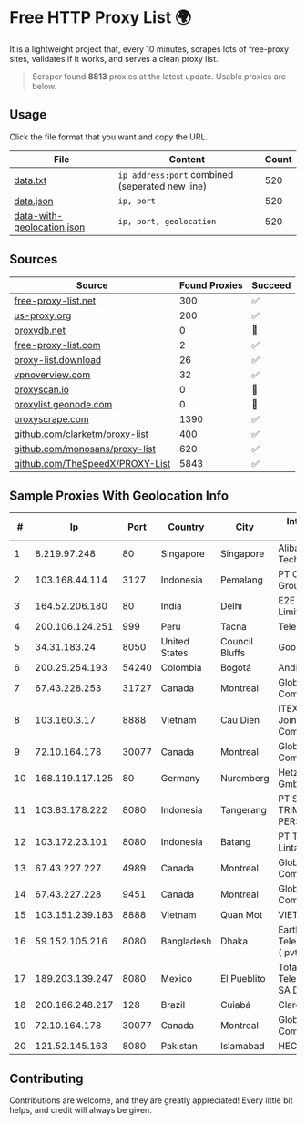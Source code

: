 
# Free HTTP Proxy List 🌍

It is a lightweight project that, every 10 minutes, scrapes lots of free-proxy sites, validates if it works, and serves a clean proxy list.


> Scraper found **8813** proxies at the latest update. Usable proxies are below.

## Usage

Click the file format that you want and copy the URL.


|File|Content|Count|
|----|-------|-----|
|[data.txt](https://raw.githubusercontent.com/themiralay/Proxy-List-World/master/data.txt)|`ip_address:port` combined (seperated new line)|520|
|[data.json](https://raw.githubusercontent.com/themiralay/Proxy-List-World/master/data.json)|`ip, port`|520|
|[data-with-geolocation.json](https://raw.githubusercontent.com/themiralay/Proxy-List-World/master/data-with-geolocation.json)|`ip, port, geolocation`|520|

## Sources

|Source|Found Proxies|Succeed|
|------|-------------|-------|
|[free-proxy-list.net](https://free-proxy-list.net)|300|✅|
|[us-proxy.org](https://www.us-proxy.org)|200|✅|
|[proxydb.net](http://proxydb.net)|0|🚫|
|[free-proxy-list.com](https://free-proxy-list.com/?page=&port=&type%5B%5D=http&type%5B%5D=https&up_time=0&search=Search)|2|✅|
|[proxy-list.download](https://www.proxy-list.download/HTTP)|26|✅|
|[vpnoverview.com](https://vpnoverview.com/privacy/anonymous-browsing/free-proxy-servers)|32|✅|
|[proxyscan.io](https://www.proxyscan.io)|0|🚫|
|[proxylist.geonode.com](https://proxylist.geonode.com/api/proxy-list?limit=300&page=1&sort_by=lastChecked&sort_type=desc&protocols=http,https)|0|🚫|
|[proxyscrape.com](https://api.proxyscrape.com/v2/?request=displayproxies&protocol=http&timeout=10000&country=all&ssl=all&anonymity=all)|1390|✅|
|[github.com/clarketm/proxy-list](https://raw.githubusercontent.com/clarketm/proxy-list/master/proxy-list-raw.txt)|400|✅|
|[github.com/monosans/proxy-list](https://raw.githubusercontent.com/monosans/proxy-list/main/proxies/http.txt)|620|✅|
|[github.com/TheSpeedX/PROXY-List](https://raw.githubusercontent.com/TheSpeedX/PROXY-List/master/http.txt)|5843|✅|


## Sample Proxies With Geolocation Info

|#|Ip|Port|Country|City|Internet Service Provider|
|-|--|----|-------|----|-------------------------|
|1|8.219.97.248|80|Singapore|Singapore|Alibaba (US) Technology Co., Ltd.|
|2|103.168.44.114|3127|Indonesia|Pemalang|PT CYB Media Group|
|3|164.52.206.180|80|India|Delhi|E2E Networks Limited|
|4|200.106.124.251|999|Peru|Tacna|Telefonica del Peru|
|5|34.31.183.24|8050|United States|Council Bluffs|Google LLC|
|6|200.25.254.193|54240|Colombia|Bogotá|Andinet ON Line|
|7|67.43.228.253|31727|Canada|Montreal|GloboTech Communications|
|8|103.160.3.17|8888|Vietnam|Cau Dien|ITEXPERT Viet Nam Joint Stock Company|
|9|72.10.164.178|30077|Canada|Montreal|GloboTech Communications|
|10|168.119.117.125|80|Germany|Nuremberg|Hetzner Online GmbH|
|11|103.83.178.222|8080|Indonesia|Tangerang|PT SOLUSI TRIMEGAH PERSADA|
|12|103.172.23.101|8080|Indonesia|Batang|PT Tujuhlangit Lintas Nusantara|
|13|67.43.227.227|4989|Canada|Montreal|GloboTech Communications|
|14|67.43.227.228|9451|Canada|Montreal|GloboTech Communications|
|15|103.151.239.183|8888|Vietnam|Quan Mot|VIETBRANDS|
|16|59.152.105.216|8080|Bangladesh|Dhaka|Earth Telecommunication ( pvt ) Limited|
|17|189.203.139.247|8080|Mexico|El Pueblito|Total Play Telecomunicaciones SA De CV|
|18|200.166.248.217|128|Brazil|Cuiabá|Claro S.A|
|19|72.10.164.178|30077|Canada|Montreal|GloboTech Communications|
|20|121.52.145.163|8080|Pakistan|Islamabad|HEC|



## Contributing

Contributions are welcome, and they are greatly appreciated! Every
little bit helps, and credit will always be given.

